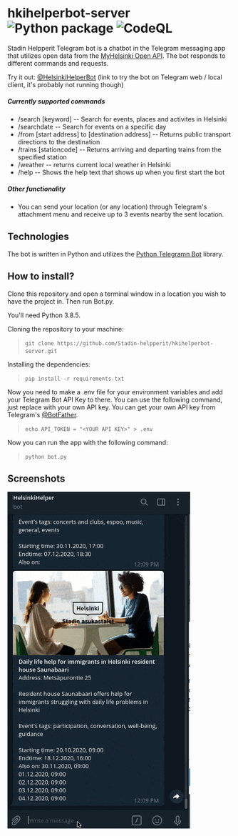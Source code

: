 # hkihelperbot-server ![Python package](https://github.com/Stadin-helpperit/hkihelperbot-server/workflows/Python%20package/badge.svg) ![CodeQL](https://github.com/Stadin-helpperit/hkihelperbot-server/workflows/CodeQL/badge.svg)

Stadin Helpperit Telegram bot is a chatbot in the Telegram messaging app that utilizes open data from the [MyHelsinki Open API](http://open-api.myhelsinki.fi/).
The bot responds to different commands and requests. 

Try it out: [@HelsinkiHelperBot](https://t.me/HelsinkiHelperBot) (link to try the bot on Telegram web / local client, it's probably not running though)

##### Currently supported commands

- /search [keyword] -- Search for events, places and activites in Helsinki
- /searchdate -- Search for events on a specific day
- /from [start address] to [destination address] -- Returns public transport directions to the destination
- /trains [stationcode] -- Returns arriving and departing trains from the specified station
- /weather -- returns current local weather in Helsinki
- /help -- Shows the help text that shows up when you first start the bot

##### Other functionality

- You can send your location (or any location) through Telegram's attachment menu and receive up to 3 events nearby the sent location.

## Technologies

The bot is written in Python and utilizes the [Python Telegramn Bot](https://github.com/python-telegram-bot/python-telegram-bot) library.

## How to install?

Clone this repository and open a terminal window in a location you wish to have the project in. Then run Bot.py.

You'll need Python 3.8.5.

Cloning the repository to your machine:
>`git clone https://github.com/Stadin-helpperit/hkihelperbot-server.git`
>
Installing the dependencies:
>`pip install -r requirements.txt`
>
Now you need to make a .env file for your environment variables and add your Telegram Bot API Key to there. You can use the following command, just replace <YOUR API KEY> with your own API key. You can get your own API key from Telegram's [@BotFather](https://t.me/BotFather).
>
>`echo API_TOKEN = "<YOUR API KEY>" > .env`
>
Now you can run the app with the following command:
>`python bot.py`
 
## Screenshots
![gif](/imgs/search.gif)
